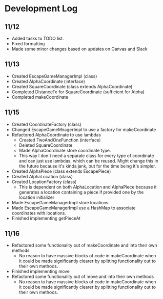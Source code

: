 # Development Log

## 11/12

- Added tasks to TODO list.
- Fixed formatting
- Made some minor changes based on updates on Canvas and Slack

## 11/13

- Created EscapeGameManagerImpl (class)
- Created AlphaCoordinate (interface)
- Created SquareCoordinate (class extends AlphaCoordinate)
- Completed DistanceTo for SquareCoordinate (sufficient for Alpha)
- Completed makeCoordinate

## 11/15

- Created CoordinateFactory (class)
- Changed EscapeGameMnagerImpl to use a factory for makeCoordinate
- Refactored AlphaCoordinate to use lambdas
  - Created TwoAndOneFunction (interface)
  - Deleted SquareCoordinate
  - Made AlphaCoordinate store coordinate type.
  - This way I don't need a separate class for every type of coordinate and can just use lambdas, which can be reused. Might change this in the future because it's kinda jank, but for the time being it's simpler.
- Created AlphaPiece (class extends EscapePiece)
- Created AlphaLocation (class)
- Created LocationFactory (class)
  - This is dependent on both AlphaLocation and AlphaPiece because it generates a location containing a piece if provided one by the location initializer
- Made EscapeGameManagerImpl store locations
- Made EscapeGameManagerImpl use a HashMap to associate coordinates with locations.
- Finished implementing getPieceAt

## 11/16

- Refactored some functionality out of makeCoordinate and into their own methods
  - No reason to have massive blocks of code in makeCoordinate when it could be made significantly clearer by splitting functionality out to their own methods.
- Finished implementing move
- Refactored some functionality out of move and into their own methods
  - No reason to have massive blocks of code in makeCoordinate when it could be made significantly clearer by splitting functionality out to their own methods.
